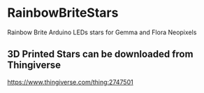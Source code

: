 # RainbowBriteStars
Rainbow Brite Arduino LEDs stars for Gemma and Flora Neopixels

## 3D Printed Stars can be downloaded from Thingiverse
https://www.thingiverse.com/thing:2747501
